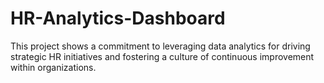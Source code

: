 # HR-Analytics-Dashboard
This project shows a commitment to leveraging data analytics for driving strategic HR initiatives and fostering a culture of continuous improvement within organizations.
